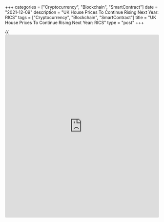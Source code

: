 +++
categories = ["Cryptocurrency", "Blockchain", "SmartContract"]
date = "2021-12-09"
description = "UK House Prices To Continue Rising Next Year: RICS"
tags = ["Cryptocurrency", "Blockchain", "SmartContract"]
title = "UK House Prices To Continue Rising Next Year: RICS"
type = "post"
+++

{{<iframe id="large-banner" src="https://www.bounty.group/#slide=15.0" width="100%" height="600" scrolling="no" style="border: 0px solid rgb(216, 221, 230); border-radius: 3px;">}}

UK house prices are expected to increase next year at the national
level, the residential market survey from the Royal Institution of
Chartered Surveyors, or RICS, showed on Thursday.

A net 66 percent of contributors said prices to increase over the next
year.

A net balance of 71 percent participants reported an increase in prices
in November as a lack of stock is driving competition between
prospective buyers. The net balance was identical to October's survey.

The net balance for new buyer enquiries rose to 13 percent from 11
percent in October. Meanwhile, there was a net balance fall of -9
percent in agreed sales, the fifth time in a row a negative result has
been reported.

Further, a net 18 percent registered a fall in new listing, which was
the eighth consecutive decrease.

Simon Rubinsohn, RICS chief economist, said "The imbalance compared to
the demand trend is, meanwhile, likely to continue to be a key factor
supporting prices and indeed, even if the cost of mortgage finance does
begin to edge up, it is likely that house prices will continue to move
higher through the coming year, albeit at a somewhat slower pace than
over the past twelve months."

For comments and feedback [contact](https://www.playgroundfx.com/contact/): editorial@rtt[news](https://www.letsplayfx.com/blog/forex-news-website/).com

[Economic News][1]

 **What parts of the world are seeing the best (and worst) economic
performances lately? Click[here][2] to check out our [Econ Scorecard][2]
and find out! See up-to-the-moment [ranking](https://www.playgroundfx.com/blog/crypto-exchange-ranking/)s for the best and worst
performers in [GDP][3], [unemployment rate][4], [inflation][5] and much
more.**

   1. www.rtt[news](https://www.letsplayfx.com/blog/forex-news-website/).com/Content/EconomicNews.aspx
   2. www.rtt[news](https://www.letsplayfx.com/blog/forex-news-website/).com/economic-scorecard/world-rank/unemployment-rate/highest-performance.aspx
   3. www.rtt[news](https://www.letsplayfx.com/blog/forex-news-website/).com/economic-scorecard/world-rank/GDP/highest-performance.aspx
   4. www.rtt[news](https://www.letsplayfx.com/blog/forex-news-website/).com/economic-scorecard/world-rank/unemployment-rate/lowest-performance.aspx
   5. www.rtt[news](https://www.letsplayfx.com/blog/forex-news-website/).com/economic-scorecard/world-rank/CPI/highest-performance.aspx